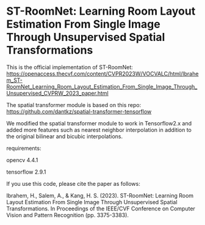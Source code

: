 # ST-RoomNet: Learning Room Layout Estimation From Single Image Through Unsupervised Spatial Transformations

This is the official implementation of ST-RoomNet: https://openaccess.thecvf.com/content/CVPR2023W/VOCVALC/html/Ibrahem_ST-RoomNet_Learning_Room_Layout_Estimation_From_Single_Image_Through_Unsupervised_CVPRW_2023_paper.html

The spatial transformer module is based on this repo: https://github.com/dantkz/spatial-transformer-tensorflow

We modified the spatial transformer module to work in Tensorflow2.x and added more features such as nearest neighbor interpolation in addition to the original bilinear and bicubic interpolations.

requirements:

opencv 4.4.1

tensorflow 2.9.1

If you use this code, please cite the paper as follows:

Ibrahem, H., Salem, A., & Kang, H. S. (2023). ST-RoomNet: Learning Room Layout Estimation From Single Image Through Unsupervised Spatial Transformations. In Proceedings of the IEEE/CVF Conference on Computer Vision and Pattern Recognition (pp. 3375-3383).
